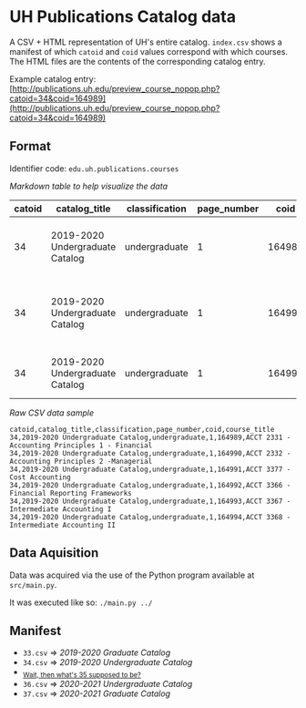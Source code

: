 # UH Publications Catalog data

A CSV + HTML representation of UH's entire catalog. `index.csv` shows a manifest of which `catoid` and `coid` values correspond with which courses. The HTML files are the contents of the corresponding catalog entry.

Example catalog entry: [http://publications.uh.edu/preview_course_nopop.php?catoid=34&coid=164989](http://publications.uh.edu/preview_course_nopop.php?catoid=34&coid=164989)

## Format

Identifier code: `edu.uh.publications.courses`

*Markdown table to help visualize the data*

| catoid | catalog_title | classification | page_number | coid | course_title |
| ---------- | ---------- | ---------- | ---------- | ---------- | ---------- |
| 34 | 2019-2020 Undergraduate Catalog | undergraduate | 1 | 164989 | ACCT 2331 -  Accounting Principles 1 - Financial |
| 34 | 2019-2020 Undergraduate Catalog | undergraduate | 1 | 164990 | ACCT 2332 -  Accounting Principles 2 -Managerial |
| 34 | 2019-2020 Undergraduate Catalog | undergraduate | 1 | 164991 | ACCT 3377 -  Cost Accounting |

*Raw CSV data sample*
```csv
catoid,catalog_title,classification,page_number,coid,course_title
34,2019-2020 Undergraduate Catalog,undergraduate,1,164989,ACCT 2331 -  Accounting Principles 1 - Financial
34,2019-2020 Undergraduate Catalog,undergraduate,1,164990,ACCT 2332 -  Accounting Principles 2 -Managerial
34,2019-2020 Undergraduate Catalog,undergraduate,1,164991,ACCT 3377 -  Cost Accounting
34,2019-2020 Undergraduate Catalog,undergraduate,1,164992,ACCT 3366 -  Financial Reporting Frameworks
34,2019-2020 Undergraduate Catalog,undergraduate,1,164993,ACCT 3367 -  Intermediate Accounting I
34,2019-2020 Undergraduate Catalog,undergraduate,1,164994,ACCT 3368 -  Intermediate Accounting II
```

## Data Aquisition

Data was acquired via the use of the Python program available at `src/main.py`.

It was executed like so: `./main.py ../`

## Manifest

- `33.csv` => _2019-2020 Graduate Catalog_
- `34.csv` => _2019-2020 Undergraduate Catalog_
- <sub><a href="http://publications.uh.edu/index.php?catoid=35">Wait, then what's 35 supposed to be?</a></sub>
- `36.csv` => _2020-2021 Undergraduate Catalog_
- `37.csv` => _2020-2021 Graduate Catalog_
